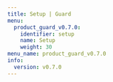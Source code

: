 ```yaml
---
title: Setup | Guard
menu:
  product_guard_v0.7.0:
    identifier: setup
    name: Setup
    weight: 30
menu_name: product_guard_v0.7.0
info:
  version: v0.7.0
---
```


